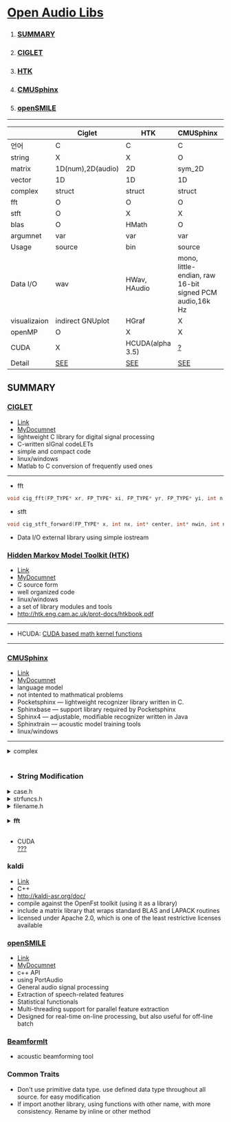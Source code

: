 

# <a name ="TOP">[Open Audio Libs](../README.md)</a>

1. ### [SUMMARY](#summary)  
2. ### [CIGLET](#CIGLET)
3. ### [HTK](#HTK)
4. ### [CMUSphinx](#CMUSphinx)
5. ### [openSMILE](#openSMILE)
---  

&nbsp;|Ciglet|HTK|CMUSphinx|openSMILE
---|---|---|---|---
 언어|C |C |C |C++
 string| X| X | O|
 matrix| 1D(num),2D(audio) |2D | sym_2D|
 vector| 1D | 1D| 1D |
 complex|struct |struct | struct |
 fft| O | O| O | O
 stft| O |X | X|
 blas| O | HMath | O|
 argumnet| var | var | var | cofig
 Usage | source   | bin  |  source   |  bin | bin
 Data I/O|wav | HWav, HAudio |mono, little-endian, raw 16-bit signed PCM audio,16k Hz| 
 visualizaion| indirect GNUplot|HGraf| X|
 openMP| O | X | X |
 CUDA| X | HCUDA(alpha 3.5) | [?](https://cmusphinx.github.io/page23/)  |
 Detail| [SEE](#CIGLET) |[SEE](#HTK) | [SEE](#CMUSphinx)|[SEE](#openSMILE)  

 
## SUMMARY<a name = "summary"></a>  
 
### [CIGLET](#TOP)<a name="CIGLET"></a>
+ [Link](https://github.com/Sleepwalking/ciglet)
+ [MyDocumnet](./Ciglet.md)
+ lightweight C library for digital signal processing
+ C-written sIGnal codeLETs
+ simple and compact code
+ linux/windows
+ Matlab  to C conversion of frequently used ones 
---
+ fft 
```C++
void cig_fft(FP_TYPE* xr, FP_TYPE* xi, FP_TYPE* yr, FP_TYPE* yi, int n, FP_TYPE* buffer, FP_TYPE mode)  
```
+ stft 
```C++
void cig_stft_forward(FP_TYPE* x, int nx, int* center, int* nwin, int nfrm, int nfft, char* window, int subt_mean, int optlv,FP_TYPE* norm_factor, FP_TYPE* weight_factor, FP_TYPE** Xmagn, FP_TYPE** Xphse)  
```

+ Data I/O
external library using simple iostream 

### [Hidden Markov Model Toolkit (HTK)](#TOP)<a name="HTK"></a>
+ [Link](http://htk.eng.cam.ac.uk/)
+ [MyDocumnet](./HTK.md)
+ C source form
+ well organized code
+ linux/windows
+ a set of library modules and tools  
+ http://htk.eng.cam.ac.uk/prot-docs/htkbook.pdf  
---
+ HCUDA: [CUDA based math kernel functions](http://htk.eng.cam.ac.uk/pdf/woodland_htk35_uea.pdf)

---

### [CMUSphinx](#TOP)<a name="CMUSphinx"></a>
+ [Link](https://cmusphinx.github.io/)
+ [MyDocumnet](./CMUSphinx.md)
+ language model
+ not intented to mathmatical problems
+ Pocketsphinx — lightweight recognizer library written in C.
+ Sphinxbase — support library required by Pocketsphinx
+ Sphinx4 — adjustable, modifiable recognizer written in Java
+ Sphinxtrain — acoustic model training tools
+ linux/windows
---

<details><summary>complex</summary>
	
```C++
typedef float real;
typedef double doublereal;
typedef struct { real r, i; } complex;
typedef struct { doublereal r, i; } doublecomplex;
```
</details>
&nbsp

+ ### String Modification

<details><summary>case.h</summary>
	
```C++
  void ucase(char *str); //all upercase
  void lcase(char* str); //all lowercase
  int32 strcmp_nocase(const char *str1, const char *str2); //WIP, case insensitive string compare
  int32 strncmp_nocase(const char *str1, cons char *str2, size_t len); // strcmp_nocase + n
  ```  
  
 </details>
<details><summary>strfuncs.h</summary>  
	
```C++

#include <stdarg.h>  //stdarg.h is a header in the C standard library of the C programming language that allows functions to accept an indefinite number of arguments

/**
 * Concatenate a NULL-terminated argument list of strings, returning a
 * newly allocated string.
 **/
SPHINXBASE_EXPORT
char *string_join(const char *base, ...);  //variadic functions(strarg.h) : can have infinity number of arguments ( ... )

/**
 * Which end of a string to operate on for string_trim().
 */
enum string_edge_e {
    STRING_START,	/**< Beginning of string. */
    STRING_END,		/**< End of string. */
    STRING_BOTH		/**< Both ends of string. */
};

/**
 * Remove whitespace from a string, modifying it in-place.
 *
 * @param string string to trim, contents will be modified.
 * @param which one of STRING_START, STRING_END, or STRING_BOTH.
 */
SPHINXBASE_EXPORT
char *string_trim(char *string, enum string_edge_e which);

/**
 * Locale independent version of atof().
 *
 * This function behaves like atof() in the "C" locale.  Switching
 * locale in a threaded program is extremely uncool, therefore we need
 * this since we pass floats as strings in 1000 different places.
 */
SPHINXBASE_EXPORT
double atof_c(char const *str);

/* FIXME: Both of these string splitting functions basically suck.  I
 have attempted to fix them as best I can.  (dhuggins@cs, 20070808) */

/** 
 * Convert a line to an array of "words", based on whitespace separators.  A word
 * is a string with no whitespace chars in it.
 * Note that the string line is modified as a result: NULL chars are placed after
 * every word in the line.
 * Return value: No. of words found; -1 if no. of words in line exceeds n_wptr.
 */
SPHINXBASE_EXPORT
int32 str2words (char *line,	/**< In/Out: line to be parsed.  This
				   string will be modified! (NUL
				   characters inserted at word
				   boundaries) */
		 char **wptr,	/**< In/Out: Array of pointers to
				   words found in line.  The array
				   must be allocated by the caller.
				   It may be NULL in which case the
				   number of words will be counted.
				   This allows you to allcate it to
				   the proper size, e.g.:
				   
				   n = str2words(line, NULL, 0);
				   wptr = ckd_calloc(n, sizeof(*wptr));
				   str2words(line, wptr, n);
				*/
		 int32 n_wptr	/**< In: Size of wptr array, ignored
				   if wptr == NULL */
	);

/**
 * Yet another attempt at a clean "next-word-in-string" function.  See arguments below.
 * @return Length of word returned, or -1 if nothing found.
 * This allows you to scan through a line:
 *
 * <pre>
 * while ((n = nextword(line, delim, &word, &delimfound)) >= 0) {
 *     ... do something with word ..
 *     word[n] = delimfound;
 *     line = word + n;
 * }
 * </pre>
 */
SPHINXBASE_EXPORT
int32 nextword (char *line, /**< Input: String being searched for next word.
			       Will be modified by this function (NUL characters inserted) */
		const char *delim, /**< Input: A word, if found, must be delimited at either
			         end by a character from this string (or at the end
			         by the NULL char) */
		char **word,/**< Output: *word = ptr within line to beginning of first
			         word, if found.  Delimiter at the end of word replaced
			         with the NULL char. */
		char *delimfound /**< Output: *delimfound = original delimiter found at the end
				    of the word.  (This way, the caller can restore the
				    delimiter, preserving the original string.) */
	);

  ```
  </details>
<details><summary>filename.h</summary>  
	
  ```C++
  /**
 * Returns the last part of the path, without modifying anything in memory.
 */
SPHINXBASE_EXPORT
const char *path2basename(const char *path);

/**
 * Strip off filename from the given path and copy the directory name into dir
 * Caller must have allocated dir (hint: it's always shorter than path).
 */
SPHINXBASE_EXPORT
void path2dirname(const char *path, char *dir);


/**
 * Strip off the smallest trailing file-extension suffix and copy
 * the rest into the given root argument.  Caller must have
 * allocated root.
 */
SPHINXBASE_EXPORT
void strip_fileext(const char *file, char *root);

/**
 * Test whether a pathname is absolute for the current OS.
 */
SPHINXBASE_EXPORT
int path_is_absolute(const char *file);
```
</details>
&nbsp;
  
<details><summary><b>fft</b></summary>  

한번만 쓴다고 static으로 fe_sigproc.c에 해둠  

```C++
static int
fe_fft_real(fe_t * fe)
{
    int i, j, k, m, n;
    frame_t *x, xt;

    x = fe->frame;
    m = fe->fft_order;
    n = fe->fft_size;

    /* Bit-reverse the input. */
    j = 0;
    for (i = 0; i < n - 1; ++i) {
        if (i < j) {
            xt = x[j];
            x[j] = x[i];
            x[i] = xt;
        }
        k = n / 2;
        while (k <= j) {
            j -= k;
            k /= 2;
        }
        j += k;
    }

    /* Basic butterflies (2-point FFT, real twiddle factors):
     * x[i]   = x[i] +  1 * x[i+1]
     * x[i+1] = x[i] + -1 * x[i+1]
     */
    for (i = 0; i < n; i += 2) {
        xt = x[i];
        x[i] = (xt + x[i + 1]);
        x[i + 1] = (xt - x[i + 1]);
    }

    /* The rest of the butterflies, in stages from 1..m */
    for (k = 1; k < m; ++k) {
        int n1, n2, n4;

        n4 = k - 1;
        n2 = k;
        n1 = k + 1;
        /* Stride over each (1 << (k+1)) points */
        for (i = 0; i < n; i += (1 << n1)) {
            /* Basic butterfly with real twiddle factors:
             * x[i]          = x[i] +  1 * x[i + (1<<k)]
             * x[i + (1<<k)] = x[i] + -1 * x[i + (1<<k)]
             */
            xt = x[i];
            x[i] = (xt + x[i + (1 << n2)]);
            x[i + (1 << n2)] = (xt - x[i + (1 << n2)]);

            /* The other ones with real twiddle factors:
             * x[i + (1<<k) + (1<<(k-1))]
             *   = 0 * x[i + (1<<k-1)] + -1 * x[i + (1<<k) + (1<<k-1)]
             * x[i + (1<<(k-1))]
             *   = 1 * x[i + (1<<k-1)] +  0 * x[i + (1<<k) + (1<<k-1)]
             */
            x[i + (1 << n2) + (1 << n4)] = -x[i + (1 << n2) + (1 << n4)];
            x[i + (1 << n4)] = x[i + (1 << n4)];

            /* Butterflies with complex twiddle factors.
             * There are (1<<k-1) of them.
             */
            for (j = 1; j < (1 << n4); ++j) {
                frame_t cc, ss, t1, t2;
                int i1, i2, i3, i4;

                i1 = i + j;
                i2 = i + (1 << n2) - j;
                i3 = i + (1 << n2) + j;
                i4 = i + (1 << n2) + (1 << n2) - j;

                /*
                 * cc = real(W[j * n / (1<<(k+1))])
                 * ss = imag(W[j * n / (1<<(k+1))])
                 */
                cc = fe->ccc[j << (m - n1)];
                ss = fe->sss[j << (m - n1)];

                /* There are some symmetry properties which allow us
                 * to get away with only four multiplications here. */
                t1 = COSMUL(x[i3], cc) + COSMUL(x[i4], ss);
                t2 = COSMUL(x[i3], ss) - COSMUL(x[i4], cc);

                x[i4] = (x[i2] - t2);
                x[i3] = (-x[i2] - t2);
                x[i2] = (x[i1] - t1);
                x[i1] = (x[i1] + t1);
            }
        }
    }

    /* This isn't used, but return it for completeness. */
    return m;
}

```

</details>
&nbsp;

 + CUDA  
 [???](https://cmusphinx.github.io/page23/)


### kaldi
+ [Link](https://github.com/kaldi-asr/kaldi)
+ C++
+ http://kaldi-asr.org/doc/
+ compile against the OpenFst toolkit (using it as a library)
+ include a matrix library that wraps standard BLAS and LAPACK routines
+ licensed under Apache 2.0, which is one of the least restrictive licenses available

### [openSMILE](#TOP)<a name="openSMILE"></a>
+ [Link](https://audeering.com/technology/opensmile/)
+ [MyDocumnet](./openSMILE.md)
+ c++ API
+ using PortAudio
+ General audio signal processing
+ Extraction of speech-related features
+ Statistical functionals
+ Multi-threading support for parallel feature extraction
+ Designed for real-time on-line processing, but also useful for off-line batch 

### [BeamformIt](https://github.com/xanguera/BeamformIt)
+ acoustic beamforming tool

### Common Traits
+ Don't use primitive data type. use defined data type throughout all source. for easy modification
+ If import another library, using functions with other name, with more consistency. Rename by inline or other method
